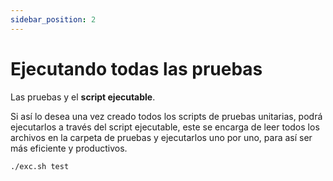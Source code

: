 ```yaml
---
sidebar_position: 2
---
```


# Ejecutando todas las pruebas

Las pruebas y el **script ejecutable**. 

Si así lo desea una vez creado todos los scripts de pruebas unitarias, podrá ejecutarlos a través del script ejecutable, este se encarga de leer todos los archivos en la carpeta de pruebas y ejecutarlos uno por uno, para así ser más eficiente y productivos.

```bash 
./exc.sh test
```
